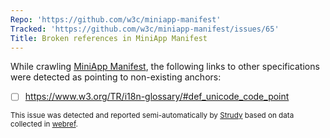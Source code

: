 ```yaml
---
Repo: 'https://github.com/w3c/miniapp-manifest'
Tracked: 'https://github.com/w3c/miniapp-manifest/issues/65'
Title: Broken references in MiniApp Manifest
---
```


While crawling [MiniApp Manifest](https://w3c.github.io/miniapp-manifest/), the following links to other specifications were detected as pointing to non-existing anchors:
* [ ] https://www.w3.org/TR/i18n-glossary/#def_unicode_code_point

<sub>This issue was detected and reported semi-automatically by [Strudy](https://github.com/w3c/strudy/) based on data collected in [webref](https://github.com/w3c/webref/).</sub>
